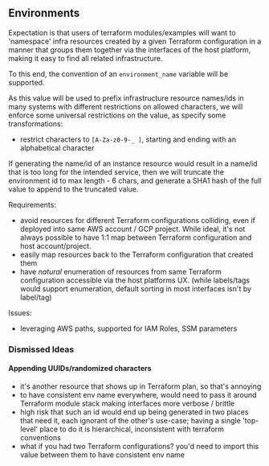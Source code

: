 ## Environments

Expectation is that users of terraform modules/examples will want to 'namespace' infra resources
created by a given Terraform configuration in a manner that groups them together via the interfaces
of the host platform, making it easy to find all related infrastructure.

To this end, the convention of an `environment_name` variable will be supported.

As this value will be used to prefix infrastructure resource names/ids in many systems with different
restrictions on allowed characters, we will enforce some universal restrictions on the value, as
specify some transformations:
- restrict characters to `[A-Za-z0-9-_ ]`, starting and ending with an alphabetical character

If generating the name/id of an instance resource would result in a name/id that is too long for the
intended service, then we will truncate the environment id to max length - 6 chars, and generate
a SHA1 hash of the full value to append to the truncated value.

Requirements:
  - avoid resources for different Terraform configurations colliding, even if deployed into same
    AWS account / GCP project. While ideal, it's not always possible to have 1:1 map between
    Terraform configuration and host account/project.
  - easily map resources back to the Terraform configuration that created them
  - have *natural* enumeration of resources from same Terraform configuration accessible via the
    host platforms UX.  (while labels/tags would support enumeration, default sorting in most
    interfaces isn't by label/tag)

Issues:
- leveraging AWS paths, supported for IAM Roles, SSM parameters

### Dismissed Ideas

#### Appending UUIDs/randomized characters

  - it's another resource that shows up in Terraform plan, so that's annoying
  - to have consistent env name everywhere, would need to pass it around Terraform module stack
    making interfaces more verbose / brittle
  - high risk that such an id would end up being generated in two places that need it, each ignorant
    of the other's use-case; having a single 'top-level' place to do it is hierarchical, inconsistent
    with terraform conventions
  - what if you had two Terraform configurations? you'd need to import this value between them to
    have consistent env name


